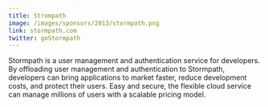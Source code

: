 ```yaml
---
title: Strompath
image: /images/sponsors/2013/stormpath.png
link: stormpath.com
twitter: goStormpath
---
```


Stormpath is a user management and authentication service for developers. By offloading user management and authentication to Stormpath, developers can bring applications to market faster, reduce development costs, and protect their users. Easy and secure, the flexible cloud service can manage millions of users with a scalable pricing model.

